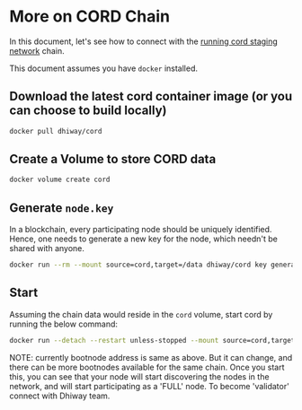 # More on CORD Chain

In this document, let's see how to connect with the [running cord staging network](https://staging.cord.network) chain.

This document assumes you have `docker` installed.

## Download the latest cord container image (or you can choose to build locally)

```sh
docker pull dhiway/cord
```

## Create a Volume to store CORD data

```sh
docker volume create cord
```

## Generate `node.key`

In a blockchain, every participating node should be uniquely identified. Hence, one needs to generate a new key for the node, which needn't be shared with anyone.

```sh
docker run --rm --mount source=cord,target=/data dhiway/cord key generate-node-key --file /data/node.key
```

## Start

Assuming the chain data would reside in the `cord` volume, start cord by running the below command:

```sh
docker run --detach --restart unless-stopped --mount source=cord,target=/data --name cord dhiway/cord --base-path /data/ --chain spark --node-key-file /data/node.key --port 30333 --rpc-port 9933 --rpc-methods=Safe --rpc-cors all --state-pruning 100 --blocks-pruning 100 --prometheus-external --prometheus-port 9615 --bootnodes /ip4/34.131.139.143/tcp/30333/ws/p2p/12D3KooWDUdBdGbjEoPw6Wk4N1MQCRNV1sDfGU7EPipjYt8hMyKM /ip4/34.100.197.57/tcp/30333/ws/p2p/12D3KooWFJWcacayRNpEbGqsSzSyD2tChJ4PTEV14etpLVzrqeWU 
```

NOTE: currently bootnode address is same as above. But it can change, and there can be more bootnodes available for the same chain. Once you start this, you can see that your node will start discovering the nodes in the network, and will start participating as a 'FULL' node. To become 'validator' connect with Dhiway team.
